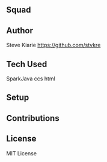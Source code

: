 ## Squad


## Author
Steve Kiarie https://github.com/stvkre

## Tech Used
SparkJava
ccs
html

## Setup


## Contributions


## License
MIT License

